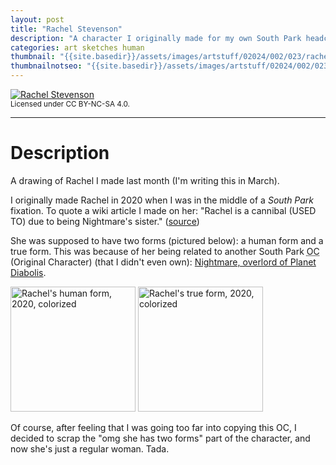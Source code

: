 ```yaml
---
layout: post
title: "Rachel Stevenson"
description: "A character I originally made for my own South Park headcannon."
categories: art sketches human
thumbnail: "{{site.basedir}}/assets/images/artstuff/02024/002/023/rachel.png"
thumbnailnotseo: "{{site.basedir}}/assets/images/artstuff/02024/002/023/rachel-thumb.png"
---
```


<a href="{{site.basedir}}/assets/images/artstuff/02024/002/023/rachel.png"><img src="{{site.basedir}}/assets/images/artstuff/02024/002/023/rachel-small.png" title="Rachel Stevenson" alt="Rachel Stevenson"></a>
<br>
<small>Licensed under CC BY-NC-SA 4.0.</small>
<br>
<hr>

# Description

A drawing of Rachel I made last month (I'm writing this in March).

I originally made Rachel in 2020 when I was in the middle of a *South Park* fixation. To quote a wiki article I made on her: "Rachel is a cannibal (USED TO) due to being Nightmare's sister." (<a href="https://web.archive.org/web/20240305032928/https://officialsouthparkocmania.fandom.com/wiki/Rachel">source</a>)

She was supposed to have two forms (pictured below): a human form and a true form. This was because of her being related to another South Park <abbr title="Original Character" alt="Original Character">OC</abbr> (Original Character) (that I didn't even own): <a href="https://southparkfanon.fandom.com/wiki/Nightmare_(Character)">Nightmare, overlord of Planet Diabolis</a>.

<img src="{{site.basedir}}/assets/images/postspecific/Rachel.jpg" width="200" height="200" alt="Rachel's human form, 2020, colorized" title="Rachel's human form, 2020, colorized"> <img src="{{site.basedir}}/assets/images/postspecific/RachelTrue.jpg" width="200" height="200" alt="Rachel's true form, 2020, colorized" title="Rachel's true form, 2020, colorized">

Of course, after feeling that I was going too far into copying this OC, I decided to scrap the "omg she has two forms" part of the character, and now she's just a regular woman. Tada.
